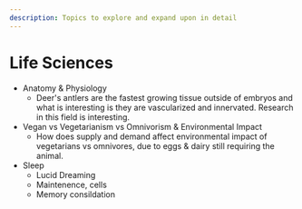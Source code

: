 ```yaml
---
description: Topics to explore and expand upon in detail
---
```


# Life Sciences

* Anatomy & Physiology
  * Deer's antlers are the fastest growing tissue outside of embryos and what is interesting is they are vascularized and innervated. Research in this field is interesting. 
* Vegan vs Vegetarianism vs Omnivorism & Environmental Impact
  * How does supply and demand affect environmental impact of vegetarians vs omnivores, due to eggs & dairy still requiring the animal. 
* Sleep
  * Lucid Dreaming
  * Maintenence, cells
  * Memory consildation

